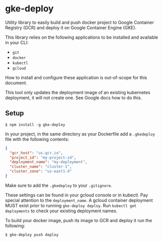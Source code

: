 # gke-deploy

Utility library to easily build and push docker project to Google Container Registry (GCR) and deploy it on Google Container Engine (GKE).

This library relies on the following applications to be installed and available in your CLI:

- `git`
- `docker`
- `kubectl`
- `gcloud`

How to install and configure these application is out-of-scope for this document.

This tool only updates the deployment image of an existing kubernetes deployment, it will not create one. See Google docs how to do this.

## Setup

```
$ npm install -g gke-deploy
```

In your project, in the same directory as your Dockerfile add a `.gkedeploy` file with the following contents:

```json
{
  "gcr_host": "us.gcr.io",
  "project_id": "my-project-id",
  "deployment_name": "my-deployment",
  "cluster_name": "cluster-1",
  "cluster_zone": "us-east1-d"
}
```

Make sure to add the `.gkedeploy` to your `.gitignore`.

These settings can be found in your gcloud console or in kubectl. Pay special attention to the `deployment_name`. A gcloud container deployment MUST exist prior to running `gke-deploy deploy`. Run `kubectl get deployments` to check your existing deployment names.

To build your docker image, push its image to GCR and deploy it run the following:

```
$ gke-deploy push deploy
```
